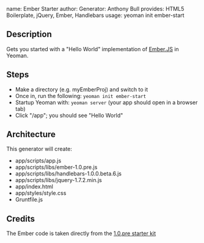 
name:     Ember Starter
author:   Generator: Anthony Bull 
provides: HTML5 Boilerplate, jQuery, Ember, Handlebars 
usage:    yeoman init ember-start

## Description 
 
Gets you started with a "Hello World" implementation of 
[Ember.JS](http://emberjs.com/) in Yeoman.

## Steps 

- Make a directory (e.g. myEmberProj) and switch to it
- Once in, run the following: `yeoman init ember-start`
- Startup Yeoman with: `yeoman server` (your app should open in a browser tab)
- Click "/app"; you should see "Hello World" 

## Architecture 

This generator will create:

- app/scripts/app.js
- app/scripts/libs/ember-1.0.pre.js
- app/scripts/libs/handlebars-1.0.0.beta.6.js
- app/scripts/libs/jquery-1.7.2.min.js
- app/index.html
- app/styles/style.css
- Gruntfile.js

## Credits

The Ember code is taken directly from the [1.0.pre starter kit](https://github.com/downloads/emberjs/starter-kit/starter-kit.1.0.pre.zip)
